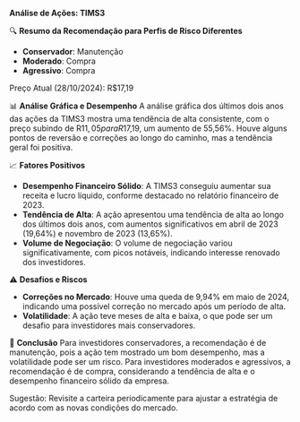 **Análise de Ações: TIMS3**

🔍 **Resumo da Recomendação para Perfis de Risco Diferentes**
- **Conservador**: Manutenção
- **Moderado**: Compra
- **Agressivo**: Compra

Preço Atual (28/10/2024): R$17,19

📊 **Análise Gráfica e Desempenho**
A análise gráfica dos últimos dois anos das ações da TIMS3 mostra uma tendência de alta consistente, com o preço subindo de R$11,05 para R$17,19, um aumento de 55,56%. Houve alguns pontos de reversão e correções ao longo do caminho, mas a tendência geral foi positiva.

📈 **Fatores Positivos**
- **Desempenho Financeiro Sólido**: A TIMS3 conseguiu aumentar sua receita e lucro líquido, conforme destacado no relatório financeiro de 2023.
- **Tendência de Alta**: A ação apresentou uma tendência de alta ao longo dos últimos dois anos, com aumentos significativos em abril de 2023 (19,64%) e novembro de 2023 (13,65%).
- **Volume de Negociação**: O volume de negociação variou significativamente, com picos notáveis, indicando interesse renovado dos investidores.

⚠️ **Desafios e Riscos**
- **Correções no Mercado**: Houve uma queda de 9,94% em maio de 2024, indicando uma possível correção no mercado após um período de alta.
- **Volatilidade**: A ação teve meses de alta e baixa, o que pode ser um desafio para investidores mais conservadores.

📌 **Conclusão**
Para investidores conservadores, a recomendação é de manutenção, pois a ação tem mostrado um bom desempenho, mas a volatilidade pode ser um risco. Para investidores moderados e agressivos, a recomendação é de compra, considerando a tendência de alta e o desempenho financeiro sólido da empresa.

Sugestão: Revisite a carteira periodicamente para ajustar a estratégia de acordo com as novas condições do mercado.